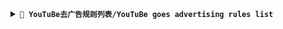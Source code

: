 
<details>
<summary><code><strong>📃 YouTuBe去广告规则列表/YouTuBe goes advertising rules list<br/></strong></code></summary>
📃 更新时间为每24小时更新一次。/The update time is every 24 hours.<br/>

|   规则名称/Rule name  |🚀 下载Link(file.trli.club)/🚀 DownloadLink(file.trli.club)  | 网盘/cloud |
|  :----:  | :----:  | :----:  |
|  :----:  | 全球网盘/global cloud  | :----:  |
| Ad-YouTuBe-Hosts（For ad-adblock） | [Link](https://file-git.trli.club/ad-hosts/ad-youtube/ad-youtube-adblock.txt) |全球网盘/global cloud(github) |
| Ad-YouTuBe-Hosts（For ad-adguardhome） | [Link](https://file-git.trli.club/ad-hosts/ad-youtube/ad-youtube-adguardhome.txt)|全球网盘/global cloud(github) |
| Ad-YouTuBe-Hosts（For ad-adguardhome-dnstype.txt） | [Link](https://file-git.trli.club/ad-hosts/ad-youtube/ad-youtube-adguardhome-dnstype.txt)|全球网盘/global cloud(github) |
| Ad-YouTuBe-Hosts（For ad-clash） | [Link](https://file-git.trli.club/ad-hosts/ad-youtube/ad-youtube-clash.yaml)|全球网盘/global cloud(github) |
| Ad-YouTuBe-Hosts（For ad-clash-premium） | [Link](https://file-git.trli.club/ad-hosts/ad-youtube/ad-youtube-clash-premium.yaml)|全球网盘/global cloud(github) |
| Ad-YouTuBe-Hosts（For ad-dnsmasq） | [Link](https://file-git.trli.club/ad-hosts/ad-youtube/ad-youtube-dnsmasq.conf)|全球网盘/global cloud(github) |
| Ad-YouTuBe-Hosts（For ad-domains） | [Link](https://file-git.trli.club/ad-hosts/ad-youtube/ad-youtube-domains.txt)|全球网盘/global cloud(github) |
| Ad-YouTuBe-Hosts（For ad-hosts/pi-hole） | [Link](https://file-git.trli.club/ad-hosts/ad-youtube/ad-youtube-hosts.txt) |全球网盘/global cloud(github) |
| Ad-YouTuBe-Hosts（For ad-quantumult） | [Link](https://file-git.trli.club/ad-hosts/ad-youtube/ad-youtube-quantumult.yaml)|全球网盘/global cloud(github) |
| Ad-YouTuBe-Hosts（For ad-shadowrocket） | [Link](https://file-git.trli.club/ad-hosts/ad-youtube/ad-youtube-shadowrocket.list)|全球网盘/global cloud(github) |
| Ad-YouTuBe-Hosts（For ad-smartdns） | [Link](https://file-git.trli.club/ad-hosts/ad-youtube/ad-youtube-smartdns.conf)|全球网盘/global cloud(github) |
| Ad-YouTuBe-Hosts（For ad-surge） | [Link](https://file-git.trli.club/ad-hosts/ad-youtube/ad-youtube-surge.yaml)|全球网盘/global cloud(github) |
| Ad-YouTuBe-Hosts（For ad-unbound） | [Link](https://file-git.trli.club/ad-hosts/ad-youtube/ad-youtube-unbound.conf)|全球网盘/global cloud(github) |
| Ad-YouTuBe-Hosts（For ad-bind9） | [Link](https://file-git.trli.club/ad-hosts/ad-youtube/ad-youtube-bind9.conf)|全球网盘/global cloud(github) |

</details>
